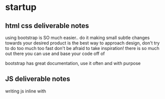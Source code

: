 # startup

## html css deliverable notes
 using bootstrap is SO much easier.. do it
 making small subtle changes towards your desired product is the best way to approach design, don't try to do too much too fast
 don't be afraid to take inspiration! there is so much out there you can use and base your code off of

 bootstrap has great documentation, use it often and with purpose
## JS deliverable notes

writing js inline with <script> allows for easy single use functions to be defined without making a seperate file
using the DOM allows for the powerful ablity to manipulate HTML using javascript














## github notes
 learned how to effectivley navigate git using both the vs code extension and the command line
 also figured out how to resolve a merge in a git repo!


# Elevator Pitch
## The world of recipe blogging is bloated and needs a complete redesign.
## I plan to create a website that cuts out the all the storytelling bloat that comes with a recipe blog and provide home cooks around the world a centralized recipe sharing site that prioritizes the recipe, not the story behind it. 


# User oriented recipe sharing site
# Features
## Allow users to sort recipes by meal, cuisine and other specification.
## Recipe search functionality.
## Concise ingredient and instruction delivery
### Story behind the recipe comes second. Prioritizes easily accessable information
## Allow users to "branch" recipes and repost with modifications
### Similar to GitHub fork functionality
## Social aspect of website
### Allow users to share recipes on their page
### Instagram Style explore page that displays shared recipes in an appealing format
### Social media integration
## Support for video upload and youtube links
### Allow the users to upload their own videos to the site or pull existing links from Youtube.
![recipe2](https://user-images.githubusercontent.com/26552740/214924849-91a7abf3-979e-4441-a823-b32735271ecf.png)
![recipe1](https://user-images.githubusercontent.com/26552740/214924851-63b07152-5d6f-44c4-8f04-2a101186fc62.png)



